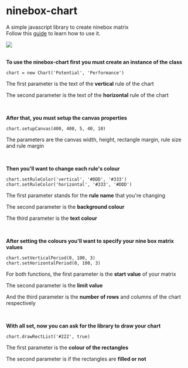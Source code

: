 # ninebox-chart
A simple javascript library to create ninebox matrix<br>
Follow this <a href="#guide">guide</a> to learn how to use it.

<a href="http://imgur.com/a/cSJJf"><img src="http://i.imgur.com/iUnbcFi.png"/></a><br>
<br>
<div id="guide">
<p><strong>To use the ninebox-chart first you must create an instance of the class</strong></p>
<code>chart = new Chart('Potential', 'Performance')</code><br>
<p>The first parameter is the text of the <b>vertical</b> rule of the chart<br></p>
<p>The second parameter is the text of the <b>horizontal</b> rule of the chart</p>
<br>
<p><strong>After that, you must setup the canvas properties</strong></p>
<code>chart.setupCanvas(400, 400, 5, 40, 10)</code><br>
<p>The parameters are the canvas width, height, rectangle margin, rule size and rule margin</p>
<br>
<p><strong>Then you'll want to change each rule's colour</strong></p>
<code>chart.setRuleColor('vertical', '#DDD', '#333')</code><br>
<code>chart.setRuleColor('horizontal', '#333', '#DDD')</code><br>
<p>The first parameter stands for the <b>rule name</b> that you're changing</p>
<p>The second parameter is the <b>background colour</b></p>
<p>The third parameter is the <b>text colour</b></p>
<br>
<p><strong>After setting the colours you'll want to specify your nine box matrix values</strong></p>
<code>chart.setVerticalPeriod(0, 100, 3)</code><br>
<code>chart.setHorizontalPeriod(0, 100, 3)</code><br>
<p>For both functions, the first parameter is the <b>start value</b> of your matrix</p>
<p>The second parameter is the <b>limit value</b></p>
<p>And the third parameter is the <b>number of rows</b> and columns of the chart respectively</p>
<br>
<p><strong>With all set, now you can ask for the library to draw your chart</strong></p>
<code>chart.drawRectList('#222', true)</code><br>
<p>The first parameter is the <b>colour of the rectangles</b></p>
<p>The second parameter is if the rectangles are <b>filled or not</b></p>
</div>
